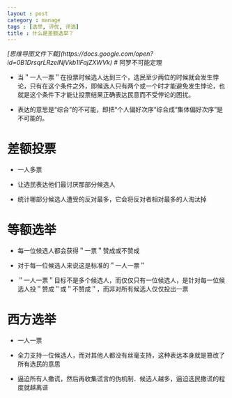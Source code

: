 ```yaml
---
layout : post
category : manage
tags : [选举, 评优, 评选]
title : 什么是差额选举？
---
```

<em>
[思维导图文件下载](https://docs.google.com/open?id=0B1DrsqrLRzeINjVkb1lFajZXWVk)
</em>
# 阿罗不可能定理

- 当＂一人一票＂在投票时候选人达到三个，选民至少两位的时候就会发生悖论，只有在这个条件之外，即候选人只有两个或一个时才能避免发生悖论，也就是这个条件下才能让投票结果正确表达民意而不受悖论的困扰。

- 表达的意思是“综合”的不可能，即把“个人偏好次序”综合成“集体偏好次序”是不可能的。

# 差额投票

- 一人多票

- 让选民表达他们最讨厌那部分候选人

- 统计哪部分候选人遭受的反对最多，它会将反对者相对最多的人淘汰掉

# 等额选举

- 每一位候选人都会获得＂一票＂赞成或不赞成

- 对于每一位候选人来说这是标准的＂一人一票＂

- ＂一人一票＂目标不是多个候选人，而仅仅只有一位候选人，是针对每一位候选人投＂赞成＂或＂不赞成＂，而非对所有候选人仅仅投出一票

# 西方选举

- 一人一票

- 全力支持一位候选人，而对其他人都没有丝毫支持，这种表达本身就是篡改了所有选民的意思

- 逼迫所有人撒谎，然后再收集谎言的伪机制．候选人越多，逼迫选民撒谎的程度就越离谱